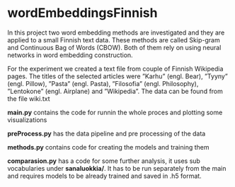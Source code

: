 # wordEmbeddingsFinnish

In this project two word embedding methods are investigated and they are applied to a small
Finnish text data. These methods are called Skip-gram and Continuous Bag of Words (CBOW).
Both of them rely on using neural networks in word embedding construction.

For the experiment we created a text file from couple of Finnish Wikipedia pages. The titles of
the selected articles were ”Karhu” (engl. Bear), ”Tyyny” (engl. Pillow), ”Pasta” (engl. Pasta),
”Filosofia” (engl. Philosophy), ”Lentokone” (engl. Airplane) and ”Wikipedia”. The data can be found from the file wiki.txt

**main.py** contains the code for runnin the whole proces and plotting some visualizations

**preProcess.py** has the data pipeline and pre processing of the data

**methods.py** contains code for creating the models and training them

**comparasion.py** has a code for some further analysis, it uses sub vocabularies under **sanaluokkia/**. It has to be run separately from the main and requires models to be already trained and saved in .h5 format.

